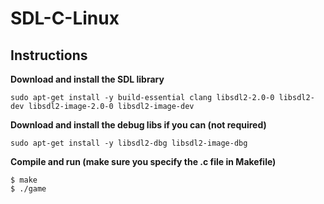 # SDL-C-Linux

## Instructions

**Download and install the SDL library**

````
sudo apt-get install -y build-essential clang libsdl2-2.0-0 libsdl2-dev libsdl2-image-2.0-0 libsdl2-image-dev
````

**Download and install the debug libs if you can (not required)**

````
sudo apt-get install -y libsdl2-dbg libsdl2-image-dbg
````

**Compile and run (make sure you specify the .c file in Makefile)**

````
$ make
$ ./game
````